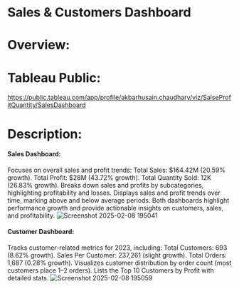 # Sales & Customers Dashboard 
# Overview:

# Tableau Public:

https://public.tableau.com/app/profile/akbarhusain.chaudhary/viz/SalseProfitQuantity/SalesDashboard

# Description:

#### Sales Dashboard:

Focuses on overall sales and profit trends: Total Sales: $164.42M (20.59% growth). 
Total Profit: $28M (43.72% growth). 
Total Quantity Sold: 12K (26.83% growth). 
Breaks down sales and profits by subcategories, highlighting profitability and losses. 
Displays sales and profit trends over time, marking above and below average periods. 
Both dashboards highlight performance growth and provide actionable insights on customers, sales, and profitability.
![Screenshot 2025-02-08 195041](https://github.com/user-attachments/assets/506a2c2f-3c5a-46e1-894e-22a8404de783)



#### Customer Dashboard:

Tracks customer-related metrics for 2023, including: Total Customers: 693 (8.62% growth). 
Sales Per Customer: 237,261 (slight growth).
Total Orders: 1,687 (0.28% growth). 
Visualizes customer distribution by order count (most customers place 1–2 orders). 
Lists the Top 10 Customers by Profit with detailed stats.
![Screenshot 2025-02-08 195059](https://github.com/user-attachments/assets/e072b552-c307-4484-a7a2-355fe13cf696)

